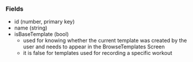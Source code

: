 ### Fields
- id (number, primary key)
- name (string)
- isBaseTemplate (bool)
  - used for knowing whether the current template was created by the user and needs to appear in the BrowseTemplates Screen
  - it is false for templates used for recording a specific workout
